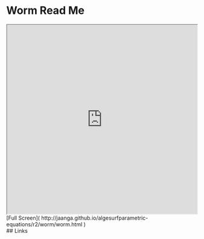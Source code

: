 Worm Read Me
===

<iframe src='http://jaanga.github.io/algesurf/parametric-equations/r2/worm/worm.html' width=100% height=500px >
There is an `iframe` here. It is not visible when viewed on github.com/algesurf. To view, please see 'Project Links' below.
</iframe>
[Full Screen]( http://jaanga.github.io/algesurfparametric-equations/r2/worm/worm.html )
<br>
## Links 
<http://www.3d-meier.de/tut3/Seite17.html>  
